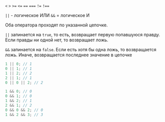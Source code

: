 `<` `>` `>=` `<=` `==` `===` `!=` `!==`

`||` - логическое ИЛИ
`&&` = логическое И

Оба оператора проходят по указанной цепочке.

`||` запинается на `true`, то есть, возвращает первую попавшуюся правду. Если правды ни одной нет, то возвращает ложь.

`&&` запинается на `false`. Если есть хотя бы одна ложь, то возвращается ложь. Иначе, возвращается последнее значение в цепочке

```js title="||"
1 || 0; // 1
0 || 1; // 1
1 || 2; // 2
2 || 1; // 1
0 || 0 || 2; // 2
```

```js title="&&"
1 && 0; // 0
0 && 1; // 0
1 && 2; // 1
2 && 1; // 2
0 && 0 && 2; // 0
1 && 2 && 3; // 3
```